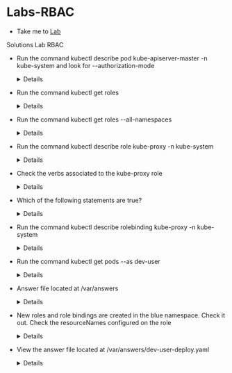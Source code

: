# Labs-RBAC
  - Take me to [Lab](https://kodekloud.com/courses/certified-kubernetes-security-specialist-cks/lectures/31704346 )

Solutions Lab RBAC

- Run the command kubectl describe pod kube-apiserver-master -n kube-system and look for --authorization-mode

  <details>

  ```
  $ kubectl describe pod kube-apiserver-master -n kube-system
  ```

  </details>

- Run the command kubectl get roles

  <details>

  ```
  $ kubectl get roles
  ```

  </details>

- Run the command kubectl get roles --all-namespaces

  <details>

  ```
  $ kubectl get roles --all-namespaces
  ```

  </details>

- Run the command kubectl describe role kube-proxy -n kube-system

  <details>

  ```
  $ kubectl describe role kube-proxy -n kube-system
  ```

  </details>

- Check the verbs associated to the kube-proxy role

  <details>
  ```
  $ kubectl describe role kube-proxy -n kube-system
  ```
  </details>

- Which of the following statements are true?

  <details>
  ```
  kube-proxy role can get details of configmap object by the name kube-proxy
  ```
  </details>

- Run the command kubectl describe rolebinding kube-proxy -n kube-system

  <details>
  ```
  $ kubectl describe rolebinding kube-proxy -n kube-system
  ```
  </details>

- Run the command kubectl get pods --as dev-user

  <details>
  ```
  $ kubectl get pods --as dev-user
  ```
  </details>

- Answer file located at /var/answers

  <details>

  ```
  $ kubectl create -f /var/answers/developer-role.yaml
  ```

  </details>

- New roles and role bindings are created in the blue namespace. Check it out. Check the resourceNames configured on the role

  <details>

  ```
  $ kubectl get roles,rolebindings -n blue
  $ kubectl describe role developer -n blue
  $ kubectl edit role developer -n blue (update the resourceNames)
  ```

  </details>

- View the answer file located at /var/answers/dev-user-deploy.yaml

  <details>

  ```
  $ kubectl create -f /var/answers/dev-user-deploy.yaml
  ```

  </details>

